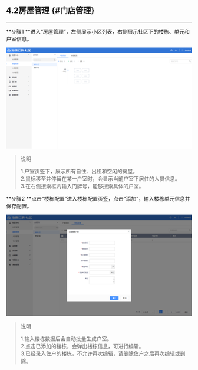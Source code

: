 ## 4.2房屋管理 {#门店管理}

---

**步骤1 **进入“房屋管理”，左侧展示小区列表，右侧展示社区下的楼栋、单元和户室信息。

![](/assets/fang-wu-guan-li.png)

> 说明
>
> 1.户室页签下，展示所有自住、出租和空闲的房屋。  
> 2.鼠标移至并停留在某一户室时，会显示当前户室下居住的人员信息。  
> 3.在右侧搜索框内输入门牌号，能够搜索具体的户室。

**步骤2 **点击“楼栋配置”进入楼栋配置页签，点击“添加”，输入楼栋单元信息并保存配置。

![](/assets/lou-dong-tian-jia.png)

> 说明
>
> 1.输入楼栋数据后会自动批量生成户室。  
> 2.点击已添加的楼栋，会弹出楼栋信息，可进行编辑。  
> 3.已经录入住户的楼栋，不允许再次编辑，请删除住户之后再次编辑或删除。



